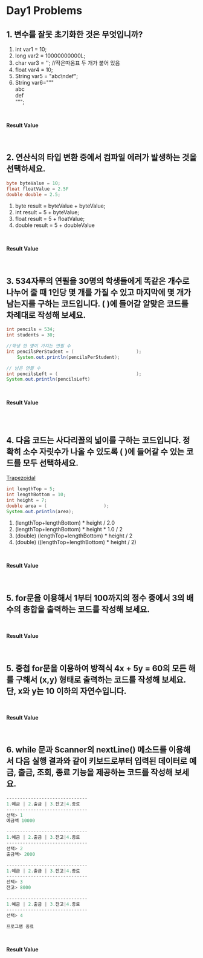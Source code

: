 # Day1 Problems
## 1. 변수를 잘못 초기화한 것은 무엇입니까?
1) int var1 = 10;
2) long var2 = 10000000000L;
3) char var3 = ''; //작은따옴표 두 개가 붙어 있음
4) float var4 = 10;
5) String var5 = "abc\ndef";
6) String var6=""" <br>
	abc <br>
	def <br>
	""";

<br>

**Result Value** <br>


<br>

## 2. 연산식의 타입 변환 중에서 컴파일 에러가 발생하는 것을 선택하세요.
```java
byte byteValue = 10;
float floatValue = 2.5F
double double = 2.5;
```
1) byte result = byteValue + byteValue;
2) int result = 5 + byteValue;
3) float result = 5 + floatValue;
4) double result = 5 + doubleValue

<br>

**Result Value** <br>

<br>

## 3. 534자루의 연필을 30명의 학생들에게 똑같은 개수로 나누어 줄 때 1인당 몇 개를 가질 수 있고 마지막에 몇 개가 남는지를 구하는 코드입니다. ( )에 들어갈 알맞은 코드를 차례대로 작성해 보세요.
```java
int pencils = 534;
int students = 30;

//학생 한 명이 가지는 연필 수
int pencilsPerStudent = (						);
	System.out.println(pencilsPerStudent);

// 남은 연필 수
int pencilsLeft = (								);
System.out.println(pencilsLeft)
```

<br>

**Result Value** <br>
```java

```

<br>

## 4. 다음 코드는 사다리꼴의 넓이를 구하는 코드입니다. 정확히 소수 자릿수가 나올 수 있도록 ( )에 들어갈 수 있는 코드를 모두 선택하세요.
[Trapezoidal](https://github.com/ondacloud/KNU_Java_Study/raw/main/day2/img/image-1.png)

```java
int lengthTop = 5;
int lengthBottom = 10;
int height = 7;
double area = (						);
System.out.println(area);
```
1) (lengthTop+lengthBottom) * height / 2.0
2) (lengthTop+lengthBottom) * height * 1.0 / 2
3) (double) (lengthTop+lengthBottom) * height / 2
4) (double) ((lengthTop+lengthBottom) * height / 2)

<br>

**Result Value** <br>

<br>

## 5. for문을 이용해서 1부터 100까지의 정수 중에서 3의 배수의 총합을 출력하는 코드를 작성해 보세요.

<br>

**Result Value** <br>

<br>

## 5. 중첩 for문을 이용하여 방적식 4x + 5y = 60의 모든 해를 구해서 (x,y) 형태로 출력하는 코드를 작성해 보세요. 단, x와 y는 10 이하의 자연수입니다.

<br>

**Result Value** <br>

<br>

## 6. while 문과 Scanner의 nextLine() 메소드를 이용해서 다음 실행 결과와 같이 키보드로부터 입력된 데이터로 예금, 출금, 조회, 종료 기능을 제공하는 코드를 작성해 보세요.
```java
------------------------------
1.예금 | 2.출금 | 3.잔고|4.종료
------------------------------
선택> 1
예금액 10000

------------------------------
1.예금 | 2.출금 | 3.잔고|4.종료
------------------------------
선택> 2
출금액> 2000

------------------------------
1.예금 | 2.출금 | 3.잔고|4.종료
------------------------------
선택> 3
잔고> 8000

------------------------------
1.예금 | 2.출금 | 3.잔고|4.종료
------------------------------
선택> 4

프로그램 종료
```

<br>

**Result Value** <br>
```java

```